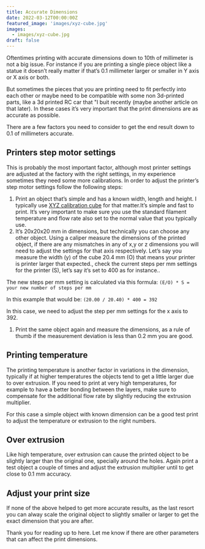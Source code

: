 ```yaml
---
title: Accurate Dimensions
date: 2022-03-12T00:00:00Z
featured_image: 'images/xyz-cube.jpg'
images:
  - images/xyz-cube.jpg
draft: false
---
```


Oftentimes printing with accurate dimensions down to 10th of millimeter is not a big issue. For instance if you are printing a single piece object like a statue it doesn’t really matter if that’s 0.1 millimeter larger or smaller in Y axis or X axis or both.

But sometimes the pieces that you are printing need to fit perfectly into each other or maybe need to be compatible with some non 3d-printed parts, like a 3d printed RC car that "I buit recently (maybe another article on that later).  In these cases it’s very important that the print dimensions are as accurate as possible.

There are a few factors you need to consider to get the end result down to 0.1 of millimeters accurate.

## Printers step motor settings

This is probably the most important factor, although most printer settings are adjusted at the factory with the right settings, in my experience sometimes they need some more calibrations. In order to adjust the printer’s step motor settings follow the following steps:

1. Print an object that’s simple and has a known width, length and height. I typically use [XYZ calibration cube](https://www.thingiverse.com/thing:1278865) for that matter.It’s simple and fast to print. It’s very important to make sure you use the standard filament temperature and flow rate also set to the normal value that you typically use.
1. It’s 20x20x20 mm in dimensions, but technically you can choose any other object.
Using a caliper measure the dimensions of the printed object, if there are any mismatches in any of x,y or z dimensions you will need to adjust the settings for that axis respectively. 
Let’s say you measure the width (y) of the cube 20.4 mm (O) that means your printer is printer larger that expected., check the current steps per mm settings for the printer (S), let’s say it’s set to 400 as for instance.. 

The new steps per mm setting is calculated via this formula: 
`(E/O) * S = your new number of steps per mm`

In this example that would be: `(20.00 / 20.40) * 400 = 392`

In this case, we need to adjust the step per mm settings for the x axis to 392.

1. Print the same object again and measure the dimensions, as a rule of thumb if the measurement deviation is less than 0.2 mm you are good. 

## Printing temperature

The printing temperature is another factor in variations in the dimension, typically if at higher temperatures the objects tend to get a little larger due to over extrusion. If you need to print at very high temperatures, for example to have a better bonding between the layers, make sure to compensate for the additional flow rate by slightly reducing the extrusion multiplier.

For this case a simple object with known dimension can be a good test print to adjust the temperature or extrusion to the right numbers.

## Over extrusion

Like high temperature, over extrusion can cause the printed object to be slightly larger than the original one, specially around the holes. Again print a test object a couple of times and adjust the extrusion multiplier until to get close to 0.1 mm accuracy.

## Adjust your print size

If none of the above helped to get more accurate results, as the last resort you can alway scale the original object to slightly smaller or larger to get the exact dimension that you are after.

Thank you for reading up to here. Let me know if there are other parameters that can affect the print dimensions.

